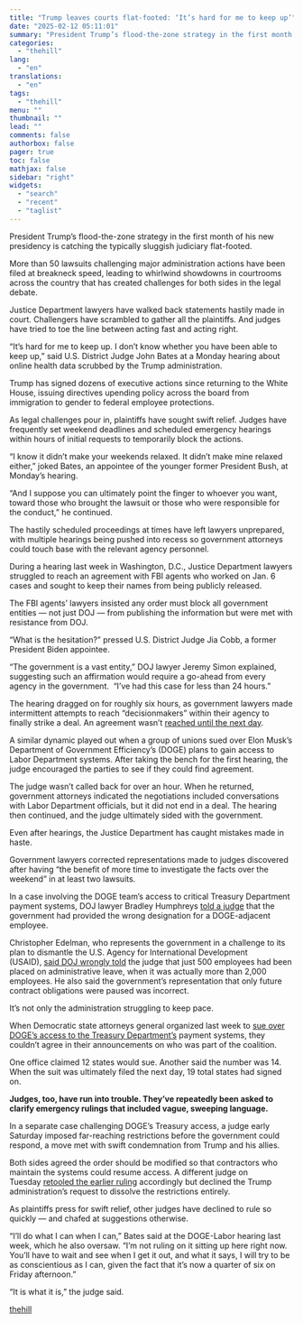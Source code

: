 ```yaml
---
title: "Trump leaves courts flat-footed: ‘It’s hard for me to keep up’"
date: "2025-02-12 05:11:01"
summary: "President Trump’s flood-the-zone strategy in the first month of his new presidency is catching the typically sluggish judiciary flat-footed. More than 50 lawsuits challenging major administration actions have been filed at breakneck speed, leading to whirlwind showdowns in courtrooms across the country that has created challenges for both sides in..."
categories:
  - "thehill"
lang:
  - "en"
translations:
  - "en"
tags:
  - "thehill"
menu: ""
thumbnail: ""
lead: ""
comments: false
authorbox: false
pager: true
toc: false
mathjax: false
sidebar: "right"
widgets:
  - "search"
  - "recent"
  - "taglist"
---
```


President Trump’s flood-the-zone strategy in the first month of his new presidency is catching the typically sluggish judiciary flat-footed.

More than 50 lawsuits challenging major administration actions have been filed at breakneck speed, leading to whirlwind showdowns in courtrooms across the country that has created challenges for both sides in the legal debate.

Justice Department lawyers have walked back statements hastily made in court. Challengers have scrambled to gather all the plaintiffs. And judges have tried to toe the line between acting fast and acting right.

“It’s hard for me to keep up. I don’t know whether you have been able to keep up,” said U.S. District Judge John Bates at a Monday hearing about online health data scrubbed by the Trump administration.

Trump has signed dozens of executive actions since returning to the White House, issuing directives upending policy across the board from immigration to gender to federal employee protections.

As legal challenges pour in, plaintiffs have sought swift relief. Judges have frequently set weekend deadlines and scheduled emergency hearings within hours of initial requests to temporarily block the actions.

“I know it didn’t make your weekends relaxed. It didn’t make mine relaxed either,” joked Bates, an appointee of the younger former President Bush, at Monday’s hearing.

“And I suppose you can ultimately point the finger to whoever you want, toward those who brought the lawsuit or those who were responsible for the conduct,” he continued.

The hastily scheduled proceedings at times have left lawyers unprepared, with multiple hearings being pushed into recess so government attorneys could touch base with the relevant agency personnel.

During a hearing last week in Washington, D.C., Justice Department lawyers struggled to reach an agreement with FBI agents who worked on Jan. 6 cases and sought to keep their names from being publicly released.

The FBI agents’ lawyers insisted any order must block all government entities — not just DOJ — from publishing the information but were met with resistance from DOJ.

“What is the hesitation?” pressed U.S. District Judge Jia Cobb, a former President Biden appointee.

“The government is a vast entity,” DOJ lawyer Jeremy Simon explained, suggesting such an affirmation would require a go-ahead from every agency in the government.  “I’ve had this case for less than 24 hours.”

The hearing dragged on for roughly six hours, as government lawyers made intermittent attempts to reach “decisionmakers” within their agency to finally strike a deal. An agreement wasn’t [reached until the next day](https://thehill.com/regulation/court-battles/5133075-trump-fbi-names-jan-6/).

A similar dynamic played out when a group of unions sued over Elon Musk’s Department of Government Efficiency’s (DOGE) plans to gain access to Labor Department systems. After taking the bench for the first hearing, the judge encouraged the parties to see if they could find agreement.

The judge wasn’t called back for over an hour. When he returned, government attorneys indicated the negotiations included conversations with Labor Department officials, but it did not end in a deal. The hearing then continued, and the judge ultimately sided with the government.

Even after hearings, the Justice Department has caught mistakes made in haste.

Government lawyers corrected representations made to judges discovered after having “the benefit of more time to investigate the facts over the weekend” in at least two lawsuits.

In a case involving the DOGE team’s access to critical Treasury Department payment systems, DOJ lawyer Bradley Humphreys [told a judge](https://storage.courtlistener.com/recap/gov.uscourts.dcd.277055/gov.uscourts.dcd.277055.15.0.pdf) that the government had provided the wrong designation for a DOGE-adjacent employee.

Christopher Edelman, who represents the government in a challenge to its plan to dismantle the U.S. Agency for International Development (USAID), [said DOJ wrongly told](https://www.courtlistener.com/docket/69619544/21/american-federation-of-government-employees-v-trump/) the judge that just 500 employees had been placed on administrative leave, when it was actually more than 2,000 employees. He also said the government’s representation that only future contract obligations were paused was incorrect.

It’s not only the administration struggling to keep pace.

When Democratic state attorneys general organized last week to [sue over DOGE’s access to the Treasury Department’s](https://thehill.com/regulation/court-battles/5133955-democratic-ags-sue-over-doge-access-to-treasury-payment-systems/) payment systems, they couldn’t agree in their announcements on who was part of the coalition.

One office claimed 12 states would sue. Another said the number was 14. When the suit was ultimately filed the next day, 19 total states had signed on.

**Judges, too, have run into trouble. They’ve repeatedly been asked to clarify emergency rulings that included vague, sweeping language.**

In a separate case challenging DOGE’s Treasury access, a judge early Saturday imposed far-reaching restrictions before the government could respond, a move met with swift condemnation from Trump and his allies.

Both sides agreed the order should be modified so that contractors who maintain the systems could resume access. A different judge on Tuesday [retooled the earlier ruling](https://thehill.com/regulation/court-battles/5138733-judge-ruling-doge-treasury/) accordingly but declined the Trump administration’s request to dissolve the restrictions entirely.

As plaintiffs press for swift relief, other judges have declined to rule so quickly — and chafed at suggestions otherwise.

“I’ll do what I can when I can,” Bates said at the DOGE-Labor hearing last week, which he also oversaw. “I’m not ruling on it sitting up here right now. You’ll have to wait and see when I get it out, and what it says, I will try to be as conscientious as I can, given the fact that it’s now a quarter of six on Friday afternoon.”

“It is what it is,” the judge said.

[thehill](https://thehill.com/regulation/court-battles/5139189-trump-administration-legal-challenges/)
